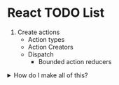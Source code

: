 # React TODO List

1) Create actions
    * Action types
    * Action Creators
    * Dispatch
        * Bounded action reducers
<details>
<summary>How do I make all of this?</summary>
<br>
Let's take a look.
</details>
